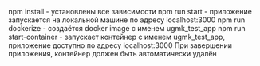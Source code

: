 npm install - установлены все зависимости
npm run start - приложение запускается на локальной машине по адресу localhost:3000
npm run dockerize - создаётся docker image c именем ugmk_test_app
npm run start-container - запускает контейнер с именем ugmk_test_app, приложение доступно по адресу localhost:3000 При завершении приложения, контейнер должен быть автоматически удалён